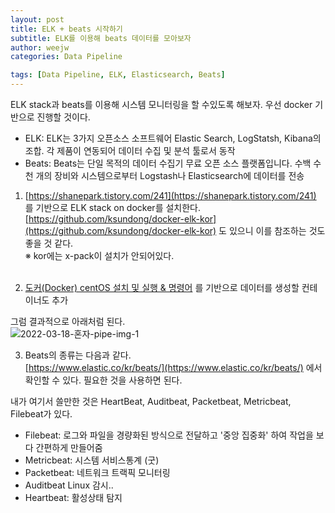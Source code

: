 ```yaml
---
layout: post
title: ELK + beats 시작하기
subtitle: ELK를 이용해 beats 데이터를 모아보자 
author: weejw
categories: Data Pipeline

tags: [Data Pipeline, ELK, Elasticsearch, Beats]
---
```


ELK stack과 beats를 이용해 시스템 모니터링을 할 수있도록 해보자.
우선 docker 기반으로 진행할 것이다.

* ELK: ELK는 3가지 오픈소스 소프트웨어 Elastic Search, LogStatsh, Kibana의 조합. 각 제품이 연동되어 데이터 수집 및 분석 툴로서 동작<br>
* Beats: Beats는 단일 목적의 데이터 수집기 무료 오픈 소스 플랫폼입니다. 수백 수천 개의 장비와 시스템으로부터 Logstash나 Elasticsearch에 데이터를 전송


 1. [https://shanepark.tistory.com/241](https://shanepark.tistory.com/241) 를 기반으로 ELK stack on docker를 설치한다.<br>
[https://github.com/ksundong/docker-elk-kor](https://github.com/ksundong/docker-elk-kor) 도 있으니 이를 참조하는 것도 좋을 것 같다.
 <br> ※ kor에는 x-pack이 설치가 안되어있다.<br><br>

 3. [도커(Docker) centOS 설치 및 실행 & 명령어](https://jaynamm.tistory.com/entry/%EB%8F%84%EC%BB%A4Docker-centOS-%EC%84%A4%EC%B9%98-%EB%B0%8F-%EC%8B%A4%ED%96%89) 를 기반으로 데이터를 생성할 컨테이너도 추가


 그럼 결과적으로 아래처럼 된다.<br>
![2022-03-18-혼자-pipe-img-1](https://user-images.githubusercontent.com/33684393/158959569-27f3539a-9b4e-4ef9-bd7c-391f2f2ac5bb.png)

 3. Beats의 종류는 다음과 같다.<br>
[https://www.elastic.co/kr/beats/](https://www.elastic.co/kr/beats/) 에서 확인할 수 있다. 필요한 것을 사용하면 된다.

내가 여기서 쓸만한 것은 HeartBeat, Auditbeat, Packetbeat, Metricbeat, Filebeat가 있다.<br>
* Filebeat: 로그와 파일을 경량화된 방식으로 전달하고 '중앙 집중화' 하여 작업을 보다 간편하게 만들어줌
* Metricbeat: 시스템 서비스통계 (굿) 
* Packetbeat: 네트워크 트랙픽 모니터링
* Auditbeat Linux 감시..
* Heartbeat: 활성상태 탐지
